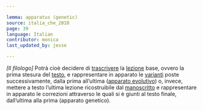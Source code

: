 ```yaml
---

lemma: apparatus (genetic)
source: italia_che_2010
page: 39
language: Italian
contributor: monica
last_updated_by: jesse

---
```

_[Il filologo]_ Potrà cioè decidere di [trascrivere](transcription.html) la [lezione](readingVariant.html) base, ovvero la prima stesura del [testo](text.html), e rappresentare in apparato le [varianti](varient.html) poste successivamente, dalla prima all’ultima ([apparato evolutivo](apparatusEvolutionary.html)) o, invece, mettere a testo l’ultima lezione ricostruibile dal [manoscritto](manuscript.html) e rappresentare in apparato le correzioni attraverso le quali si è giunti al testo finale, dall’ultima alla prima (apparato genetico).
